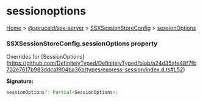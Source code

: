 # sessionoptions

[Home](index.md) > [@spruceid/ssx-server](ssx-server.md) > [SSXSessionStoreConfig](ssx-server.ssxsessionstoreconfig.md) > [sessionOptions](ssx-server.ssxsessionstoreconfig.sessionoptions.md)

### SSXSessionStoreConfig.sessionOptions property

Overrides for \[SessionOptions]\(https://github.com/DefinitelyTyped/DefinitelyTyped/blob/a24d35afe48f7fb702e7617b983ddca1904ba36b/types/express-session/index.d.ts#L52)

**Signature:**

```typescript
sessionOptions?: Partial<SessionOptions>;
```
